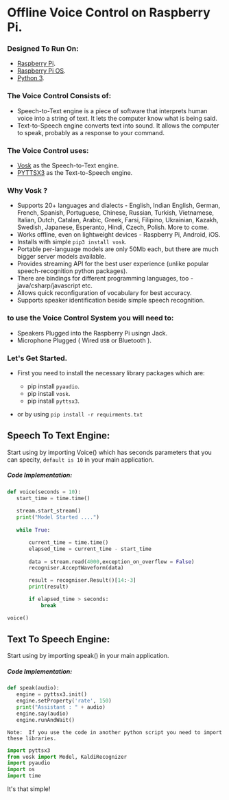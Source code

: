 # Offline Voice Control on Raspberry Pi.

### Designed To Run On:

* [Raspberry Pi](https://www.raspberrypi.org/).
* [Raspberry Pi OS](https://www.raspberrypi.com/software/).
* [Python 3](https://www.python.org/downloads/).

### The Voice Control Consists of:

* Speech-to-Text engine is a piece of software that interprets human voice into a string of text. It lets the computer know what is being said.
* Text-to-Speech engine converts text into sound. It allows the computer to speak, probably as a response to your command.

### The Voice Control uses:

* [Vosk](https://alphacephei.com/vosk/) as the Speech-to-Text engine.
* [PYTTSX3](https://pyttsx3.readthedocs.io/en/latest/) as the Text-to-Speech engine.

### Why Vosk ?

* Supports 20+ languages and dialects - English, Indian English, German, French, Spanish, Portuguese, Chinese, Russian, Turkish, Vietnamese, Italian, Dutch, Catalan, Arabic, Greek, Farsi, Filipino, Ukrainian, Kazakh, Swedish, Japanese, Esperanto, Hindi, Czech, Polish. More to come.
* Works offline, even on lightweight devices - Raspberry Pi, Android, iOS.
* Installs with simple `pip3 install vosk`.
* Portable per-language models are only 50Mb each, but there are much bigger server models available.
* Provides streaming API for the best user experience (unlike popular speech-recognition python packages).
* There are bindings for different programming languages, too - java/csharp/javascript etc.
* Allows quick reconfiguration of vocabulary for best accuracy.
* Supports speaker identification beside simple speech recognition.

### to use the Voice Control System you will need to:

- Speakers Plugged into the Raspberry Pi usingn Jack.
- Microphone Plugged ( Wired `USB` or Bluetooth ).

### Let's Get Started.

* First you need to install the necessary library packages which are:

  * pip install `pyaudio`.
  * pip install `vosk`.
  * pip install `pyttsx3`.

* or by using `pip install -r requirments.txt`

## Speech To Text Engine:

Start using by importing Voice() which has seconds parameters that you can specity, ` default is 10 ` in your main application.

##### Code Implementation:
  
 ```python
 def voice(seconds = 10):
    start_time = time.time()
   
    stream.start_stream()
    print("Model Started ....")
    
    while True:

        current_time = time.time()
        elapsed_time = current_time - start_time
        
        data = stream.read(4000,exception_on_overflow = False)
        recogniser.AcceptWaveform(data)

        result = recogniser.Result()[14:-3]
        print(result)

        if elapsed_time > seconds:
            break

voice()
 ```
 
## Text To Speech Engine:

Start using by importing speak() in your main application.

##### Code Implementation:
  
 ```python
 def speak(audio):
    engine = pyttsx3.init()
    engine.setProperty('rate', 150)
    print("Assistant : " + audio)
    engine.say(audio)
    engine.runAndWait()
```
`Note:  If you use the code in another python script you need to import these libraries.`

```python
import pyttsx3
from vosk import Model, KaldiRecognizer
import pyaudio
import os
import time
```

It's that simple!

